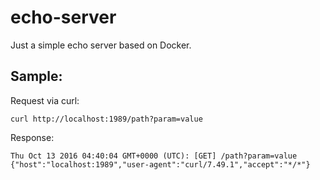 # echo-server

Just a simple echo server based on Docker.

## Sample:

Request via curl:

```
curl http://localhost:1989/path?param=value
```

Response:

```
Thu Oct 13 2016 04:40:04 GMT+0000 (UTC): [GET] /path?param=value {"host":"localhost:1989","user-agent":"curl/7.49.1","accept":"*/*"}
```
